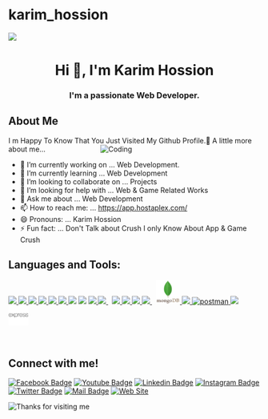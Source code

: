 # karim_hossion
 <img  src="https://raw.githubusercontent.com/halfrost/halfrost/master/icons/header_.png">    
<h1 align="center">Hi 👋, I'm Karim Hossion</h1>
<h3 align="center">I'm a passionate Web Developer.</h3>
 
 ## About Me
I m Happy To Know That You Just Visited My Github Profile.🙂
A little more about me...
 <img align="right" alt="Coding" width="320" src="https://github.com/karimhosssion/Flutter-Network-Image-For-About/blob/main/images/18123-developer.gif">                                                                               
- 🔭 I’m currently working on ... Web Development.
- 🌱 I’m currently learning ... Web Development
- 👯 I’m looking to collaborate on ... Projects
- 🤔 I’m looking for help with ... Web & Game Related Works
- 💬 Ask me about ... Web Development
- 📫 How to reach me: ... https://app.hostaplex.com/
- 😄 Pronouns: ... Karim Hossion
- ⚡ Fun fact: ... Don't Talk about Crush I only Know About App & Game Crush

## Languages and Tools:

<p align="left">   
     <a href="" target="_blank"> <img src="https://img.icons8.com/?size=100&id=shQTXiDQiQVR&format=png&color=000000"/> </a>
    <a href="https://www.java.com" target="_blank"> <img src="https://img.icons8.com/color/48/000000/java-coffee-cup-logo.png"/> </a>
    <a href="https://www.java.com" target="_blank"> <img src="https://img.icons8.com/color/48/000000/kotlin.png"/> </a>
    <a href="https://www.java.com" target="_blank"> <img src="https://img.icons8.com/color/48/000000/dart.png"/> </a>
    <a href="https://www.python.org" target="_blank"> <img src="https://img.icons8.com/color/48/000000/python.png"/> </a>
    <a href="https://developer.mozilla.org/en-US/docs/Web/JavaScript" target="_blank"> <img src="https://img.icons8.com/color/48/000000/javascript.png"/> </a>
    <a href="https://reactjs.org/" target="_blank">  <img src="https://img.icons8.com/color/48/000000/flutter.png"/></a>     
     <a href="https://reactjs.org/" target="_blank"> <img src="https://img.icons8.com/ios-filled/50/26e07f/android-os.png"/></a>  
    <a href="https://reactjs.org/" target="_blank"> <img src="https://img.icons8.com/color/48/000000/react-native.png"/> </a>  
    <a style="padding-right:8px;" href="https://nodejs.org" target="_blank"> <img src="https://img.icons8.com/color/48/000000/nodejs.png"/> </a> 
    <a href="https://www.w3.org/html/" target="_blank"> <img src="https://img.icons8.com/color/48/000000/html-5.png"/> </a> 
    <a href="https://www.w3schools.com/css/" target="_blank"> <img src="https://img.icons8.com/color/48/000000/css3.png"/> </a> 
    <a href="https://getbootstrap.com" target="_blank"> <img src="https://img.icons8.com/color/48/000000/bootstrap.png"/> </a>  
    <a style="padding-right:8px;" href="https://www.mysql.com/" target="_blank"> <img src="https://img.icons8.com/fluent/50/000000/mysql-logo.png"/> </a>
    <a href="https://www.mongodb.com/" target="_blank"> <img src="https://raw.githubusercontent.com/devicons/devicon/master/icons/mongodb/mongodb-original-wordmark.svg" alt="mongodb" width="48" height="48"/> </a> 
    <a href="https://firebase.google.com/" target="_blank"> <img src="https://img.icons8.com/color/48/000000/firebase.png"/> </a> 
    <a href="https://postman.com" target="_blank"> <img src="https://www.vectorlogo.zone/logos/getpostman/getpostman-icon.svg" alt="postman" width="45" height="45"/> </a>   
    <a href="https://git-scm.com/" target="_blank"> <img src="https://img.icons8.com/color/48/000000/git.png"/> </a>  
    <!-- <a href="https://redux.js.org" target="_blank"> <img src="https://img.icons8.com/color/48/000000/redux.png"/> </a> -->
    <a href="https://expressjs.com" target="_blank"> <img src="https://raw.githubusercontent.com/devicons/devicon/master/icons/express/express-original-wordmark.svg" alt="express" width="40" height="40"/> </a>
</p>

<br/>

 ## Connect with me!

[![Facebook Badge](https://img.shields.io/badge/Facebook-1877F2?style=for-the-badge&logo=facebook&logoColor=white)](https://www.facebook.com/profile.php?id=100069681802883&mibextid=ZbWKwL)
[![Youtube Badge](https://img.shields.io/badge/YouTube-FF0000?style=for-the-badge&logo=youtube&logoColor=white)]() 
[![Linkedin Badge](https://img.shields.io/badge/LinkedIn-0077B5?style=for-the-badge&logo=linkedin&logoColor=white)](https://www.linkedin.com/in/md-karim-4b1101252/)
[![Instagram Badge](https://img.shields.io/badge/Instagram-E4405F?style=for-the-badge&logo=instagram&logoColor=white)](https://www.instagram.com/arafat4u_/)
[![Twitter Badge](https://img.shields.io/badge/Twitter-1DA1F2?style=for-the-badge&logo=twitter&logoColor=white)](https://twitter.com/Arafat1744) 
[![Mail Badge](https://img.shields.io/badge/Gmail-D14836?style=for-the-badge&logo=gmail&logoColor=white)](karimhossion2012@gmail.com)
[![Web Site](https://img.shields.io/badge/Website-D14836?style=for-the-badge&logo=web&logoColor=white)](http://karimhossion.info/)


<img height="90" alt="Thanks for visiting me" width="100%" src="https://raw.githubusercontent.com/BrunnerLivio/brunnerlivio/master/images/marquee.svg" />
 
 
